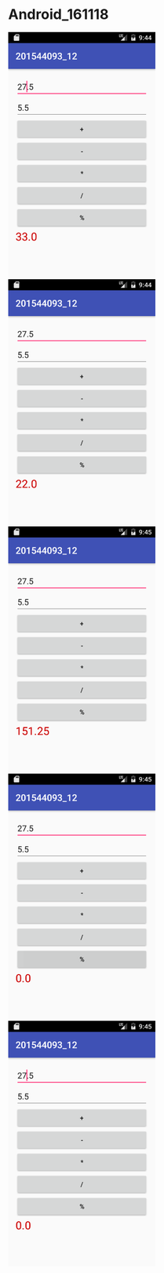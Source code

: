 # Android_161118

<img src="https://github.com/leeym008/Android_161118/blob/master/app/img/Screenshot_1.png" width="300">
<img src="https://github.com/leeym008/Android_161118/blob/master/app/img/Screenshot_2.png" width="300">
<img src="https://github.com/leeym008/Android_161118/blob/master/app/img/Screenshot_3.png" width="300">
<img src="https://github.com/leeym008/Android_161118/blob/master/app/img/Screenshot_4.png" width="300">
<img src="https://github.com/leeym008/Android_161118/blob/master/app/img/Screenshot_5.png" width="300">
